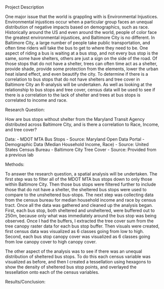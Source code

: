 Project Description

One major issue that the world is grappling with is Environmental Injustices. Environmental injustices occur when a particular group faces an unequal distribution of negative impacts based on demographics, such as race. Historically around the US and even around the world, people of color face the greatest environmental injustices, and Baltimore City is no different. In Baltimore City, a large number of people take public transportation, and often time riders will take the bus to get to where they need to be. One aspect of riding a bus is waiting at a bus stop, and not every bus stop is the same, some have shelters, others are just a sign on the side of the road. Of those stops that do not have a shelter, trees can often time act as a shelter, provide shade, provide some protection from the elements, lower the urban heat island effect, and even beautify the city. To determine if there is a correlation to bus stops that do not have shelters and tree cover in Baltimore City an R-analysis will be undertaken. As well as looking at the relationship to bus stops and tree cover, census data will be used to see if there is a correlation to the lack of shelter and trees at bus stops is correlated to income and race. 

Research Question: 

How are bus stops without shelter from the Maryland Transit Agency distributed across Baltimore City, and is there a correlation to Race, Income, and tree cover?


Data:
	- MDOT MTA Bus Stops - Source: Maryland Open Data Portal
	- Demographic Data (Median Household Income, Race) - Source: United States Census Bureau 
	- Baltimore City Tree Cover - Source: Provided from a previous lab

Methods:

To answer the research question, a spatial analysis will be undertaken. The first step was to filter all of the MDOT MTA bus stops down to only those within Baltimore City. Then those bus stops were filtered further to include those that do not have a shelter, the sheltered bus stops were used to compare to the unsheltered bus-stops. The next step was collecting data from the census bureau for median household income and race by census tract. Once all the data was gathered and cleaned up the analysis began. First, each bus stop, both sheltered and unsheltered, were buffered out to 250m, because only what was immediately around the bus stop was being observed. Once I had the buffers, I extracted the tree cover sum from the tree canopy raster data for each bus stop buffer. Then visuals were created, first census data was visualized as 6 classes going from low to high. Second, each bus stop canopy cover was visualized as 6 classes going from low canopy cover to high canopy cover. 

The other aspect of the analysis was to see if there was an unequal distribution of sheltered bus stops. To do this each census variable was visualized as before, and then I created a tessellation using hexagons to show the density of sheltered bus stop points, and overlayed the tessellation onto each of the census variables. 

Results/Conclusion:


